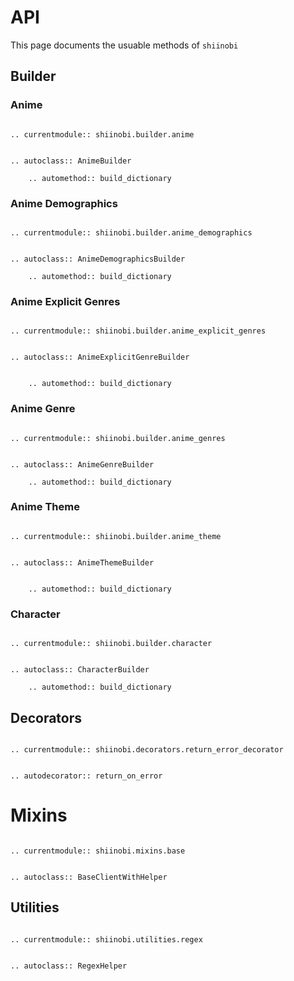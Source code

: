# API

This page documents the usuable methods of `shiinobi`

## Builder

### Anime

```{eval-rst}

.. currentmodule:: shiinobi.builder.anime


.. autoclass:: AnimeBuilder

    .. automethod:: build_dictionary

```

### Anime Demographics

```{eval-rst}

.. currentmodule:: shiinobi.builder.anime_demographics


.. autoclass:: AnimeDemographicsBuilder

    .. automethod:: build_dictionary

```

### Anime Explicit Genres

```{eval-rst}

.. currentmodule:: shiinobi.builder.anime_explicit_genres


.. autoclass:: AnimeExplicitGenreBuilder


    .. automethod:: build_dictionary

```

### Anime Genre

```{eval-rst}

.. currentmodule:: shiinobi.builder.anime_genres


.. autoclass:: AnimeGenreBuilder

    .. automethod:: build_dictionary

```

### Anime Theme

```{eval-rst}

.. currentmodule:: shiinobi.builder.anime_theme


.. autoclass:: AnimeThemeBuilder


    .. automethod:: build_dictionary

```

### Character

```{eval-rst}

.. currentmodule:: shiinobi.builder.character


.. autoclass:: CharacterBuilder

    .. automethod:: build_dictionary

```

## Decorators

```{eval-rst}

.. currentmodule:: shiinobi.decorators.return_error_decorator


.. autodecorator:: return_on_error

```

# Mixins

```{eval-rst}

.. currentmodule:: shiinobi.mixins.base


.. autoclass:: BaseClientWithHelper

```

## Utilities

```{eval-rst}

.. currentmodule:: shiinobi.utilities.regex


.. autoclass:: RegexHelper

```
